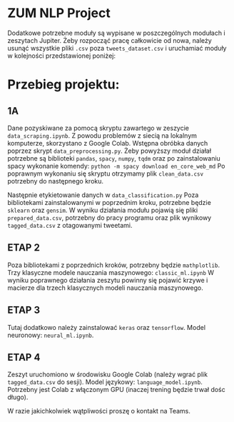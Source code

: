 # ZUM NLP Project

Dodatkowe potrzebne moduły są wypisane w poszczególnych modułach i zeszytach Jupiter.
Żeby rozpocząć pracę całkowicie od nowa, należy usunąć wszystkie pliki `.csv` poza `tweets_dataset.csv`
i uruchamiać moduły w kolejności przedstawionej poniżej:

# Przebieg projektu:

## **1A**

Dane pozyskiwane za pomocą skryptu zawartego w zeszycie `data_scraping.ipynb`.
Z powodu problemów z siecią na lokalnym komputerze, skorzystano z Google Colab.
Wstępna obróbka danych poprzez skrypt `data_preprocessing.py`.
Żeby powyższy moduł działał potrzebne są biblioteki `pandas`, `spacy`, `numpy`, `tqdm`
oraz po zainstalowaniu spacy wykonanie komendy: `python -m spacy download en_core_web_md`
Po poprawnym wykonaniu się skryptu otrzymamy plik `clean_data.csv` potrzebny do następnego kroku.

Następnie etykietowanie danych w `data_classification.py`
Poza bibliotekami zainstalowanymi w poprzednim kroku, potrzebne będzie `sklearn` oraz `gensim`.
W wyniku działania modułu pojawią się pliki `prepared_data.csv`, potrzebny do pracy programu oraz plik wynikowy
`tagged_data.csv` z otagowanymi tweetami.
## ETAP 2
Poza bibliotekami z poprzednich kroków, potrzebny będzie `mathplotlib`.
Trzy klasyczne modele nauczania maszynowego: `classic_ml.ipynb`
W wyniku poprawnego działania zeszytu powinny się pojawić krzywe i macierze dla trzech klasycznych modeli
nauczania maszynowego.
## ETAP 3
Tutaj dodatkowo należy zainstalować `keras` oraz `tensorflow`.
Model neuronowy: `neural_ml.ipynb`.


## ETAP 4
Zeszyt uruchomiono w środowisku Google Colab (należy wgrać plik `tagged_data.csv`
do sesji).
Model językowy: `language_model.ipynb`.
Potrzebny jest Colab z włączonym GPU (inaczej trening będzie trwał dośc długo).


W razie jakichkolwiek wątpliwości proszę o kontakt na Teams.
